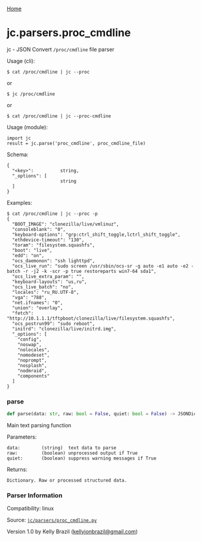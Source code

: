 [Home](https://kellyjonbrazil.github.io/jc/)
<a id="jc.parsers.proc_cmdline"></a>

# jc.parsers.proc\_cmdline

jc - JSON Convert `/proc/cmdline` file parser

Usage (cli):

    $ cat /proc/cmdline | jc --proc

or

    $ jc /proc/cmdline

or

    $ cat /proc/cmdline | jc --proc-cmdline

Usage (module):

    import jc
    result = jc.parse('proc_cmdline', proc_cmdline_file)

Schema:

    {
      "<key>":          string,
      "_options": [
                        string
      ]
    }

Examples:

    $ cat /proc/cmdline | jc --proc -p
    {
      "BOOT_IMAGE": "clonezilla/live/vmlinuz",
      "consoleblank": "0",
      "keyboard-options": "grp:ctrl_shift_toggle,lctrl_shift_toggle",
      "ethdevice-timeout": "130",
      "toram": "filesystem.squashfs",
      "boot": "live",
      "edd": "on",
      "ocs_daemonon": "ssh lighttpd",
      "ocs_live_run": "sudo screen /usr/sbin/ocs-sr -g auto -e1 auto -e2 -batch -r -j2 -k -scr -p true restoreparts win7-64 sda1",
      "ocs_live_extra_param": "",
      "keyboard-layouts": "us,ru",
      "ocs_live_batch": "no",
      "locales": "ru_RU.UTF-8",
      "vga": "788",
      "net.ifnames": "0",
      "union": "overlay",
      "fetch": "http://10.1.1.1/tftpboot/clonezilla/live/filesystem.squashfs",
      "ocs_postrun99": "sudo reboot",
      "initrd": "clonezilla/live/initrd.img",
      "_options": [
        "config",
        "noswap",
        "nolocales",
        "nomodeset",
        "noprompt",
        "nosplash",
        "nodmraid",
        "components"
      ]
    }

<a id="jc.parsers.proc_cmdline.parse"></a>

### parse

```python
def parse(data: str, raw: bool = False, quiet: bool = False) -> JSONDictType
```

Main text parsing function

Parameters:

    data:        (string)  text data to parse
    raw:         (boolean) unprocessed output if True
    quiet:       (boolean) suppress warning messages if True

Returns:

    Dictionary. Raw or processed structured data.

### Parser Information
Compatibility:  linux

Source: [`jc/parsers/proc_cmdline.py`](https://github.com/kellyjonbrazil/jc/blob/master/jc/parsers/proc_cmdline.py)

Version 1.0 by Kelly Brazil (kellyjonbrazil@gmail.com)
